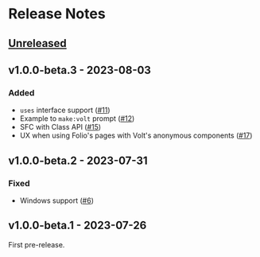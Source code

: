 # Release Notes

## [Unreleased](https://github.com/livewire/volt/compare/v1.0.0-beta.3...master)

## v1.0.0-beta.3 - 2023-08-03

### Added

- `uses` interface support ([#11](https://github.com/livewire/volt/pull/11))
- Example to `make:volt` prompt ([#12](https://github.com/livewire/volt/pull/12))
- SFC with Class API ([#15](https://github.com/livewire/volt/pull/15))
- UX when using Folio's pages with Volt's anonymous components ([#17](https://github.com/livewire/volt/pull/17))

## v1.0.0-beta.2 - 2023-07-31

### Fixed

- Windows support ([#6](https://github.com/livewire/volt/pull/6))

## v1.0.0-beta.1 - 2023-07-26

First pre-release.
